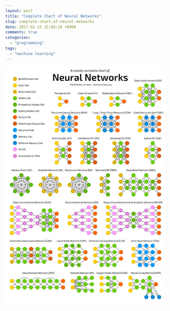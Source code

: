```yaml
---
layout: post
title: "Complete Chart of Neural Networks"
slug: complete-chart-of-neural-networks
date: 2017-02-15 15:03:24 +0900
comments: true
categories:
  - "programming"
tags:
  - "machine learning"
---
```


<img src="/images/2017/02/complete_chart_of_neural_networks.jpg" class="image">
